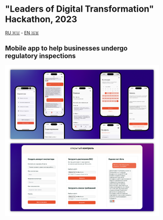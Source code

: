 # "Leaders of Digital Transformation" Hackathon, 2023

[RU 🇷🇺](/README.ru.md) - [EN 🇬🇧](/README.md)

## Mobile app to help businesses undergo regulatory inspections

![Preview](/docs/preview.png)
